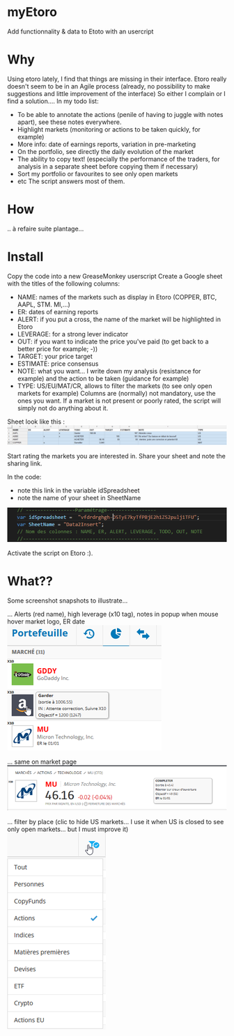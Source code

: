 # myEtoro
Add functionnality &amp; data to Etoto with an usercript

# Why
Using etoro lately, I find that things are missing in their interface. 
Etoro really doesn't seem to be in an Agile process (already, no possibility to make suggestions and little improvement of the interface)
So either I complain or I find a solution.... 
In my todo list:
- To be able to annotate the actions (penile of having to juggle with notes apart), see these notes everywhere.
- Highlight markets (monitoring or actions to be taken quickly, for example)
- More info: date of earnings reports, variation in pre-marketing
- On the portfolio, see directly the daily evolution of the market 
- The ability to copy text! (especially the performance of the traders, for analysis in a separate sheet before copying them if necessary)
- Sort my portfolio or favourites to see only open markets
- etc
The script answers most of them. 


# How
.. à refaire suite plantage...




# Install
Copy the code into a new GreaseMonkey userscript
Create a Google sheet with the titles of the following columns:
- NAME: names of the markets such as display in Etoro (COPPER, BTC, AAPL, STM. MI,...)
- ER: dates of earning reports
- ALERT: if you put a cross, the name of the market will be highlighted in Etoro
- LEVERAGE: for a strong lever indicator 
- OUT: if you want to indicate the price you've paid (to get back to a better price for example; -))
- TARGET: your price target
- ESTIMATE: price consensus
- NOTE: what you want... I write down my analysis (resistance for example) and the action to be taken (guidance for example)
- TYPE: US/EU/MAT/CR, allows to filter the markets (to see only open markets for example)
Columns are (normally) not mandatory, use the ones you want. If a market is not present or poorly rated, the script will simply not do anything about it.

Sheet look like this :
![My image](img/googleSheets.png)

Start rating the markets you are interested in.
Share your sheet and note the sharing link.


In the code:
- note this link in the variable idSpreadsheet
- note the name of your sheet in SheetName

![My image](img/var_script.png)

Activate the script on Etoro :).


# What??
Some screenshot snapshots to illustrate...

... Alerts (red name), high leverage (x10 tag), notes in popup when mouse hover market logo, ER date
![My image](img/portfolio1.png)

... same on market page
![My image](img/market.png)

... filter by place (clic to hide US markets... I use it when US is closed to see only open markets... but I must improve it)
![My image](img/FilterEU.png)

